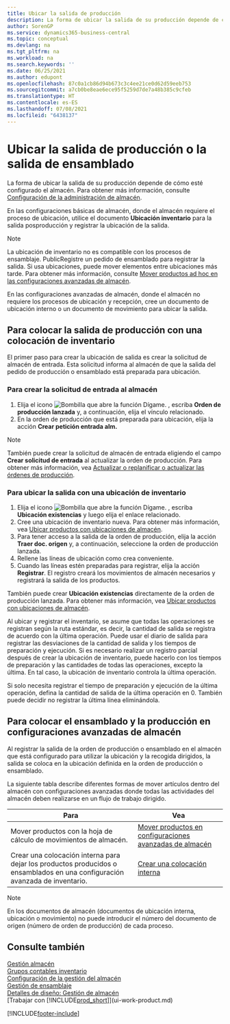 ```yaml
---
title: Ubicar la salida de producción
description: La forma de ubicar la salida de su producción depende de cómo esté configurado el almacén. La ubicación del inventario se puede realizar de las siguientes formas.
author: SorenGP
ms.service: dynamics365-business-central
ms.topic: conceptual
ms.devlang: na
ms.tgt_pltfrm: na
ms.workload: na
ms.search.keywords: ''
ms.date: 06/25/2021
ms.author: edupont
ms.openlocfilehash: 87c0a1cb86d94b673c3c4ee21ce0d62d59eeb753
ms.sourcegitcommit: a7cb0be8eae6ece95f5259d7de7a48b385c9cfeb
ms.translationtype: HT
ms.contentlocale: es-ES
ms.lasthandoff: 07/08/2021
ms.locfileid: "6438137"
---
```

# <a name="put-away-production-or-assembly-output"></a>Ubicar la salida de producción o la salida de ensamblado

La forma de ubicar la salida de su producción depende de cómo esté configurado el almacén. Para obtener más información, consulte [Configuración de la administración de almacén](warehouse-setup-warehouse.md).  

En las configuraciones básicas de almacén, donde el almacén requiere el proceso de ubicación, utilice el documento **Ubicación inventario** para la salida posproducción y registrar la ubicación de la salida.  

> [!NOTE]  
> La ubicación de inventario no es compatible con los procesos de ensamblaje. PublicRegistre un pedido de ensamblado para registrar la salida. Si usa ubicaciones, puede mover elementos entre ubicaciones más tarde. Para obtener más información, consulte [Mover productos ad hoc en las configuraciones avanzadas de almacén](warehouse-how-to-move-items-ad-hoc-in-basic-warehousing.md).  

En las configuraciones avanzadas de almacén, donde el almacén no requiere los procesos de ubicación y recepción, cree un documento de ubicación interno o un documento de movimiento para ubicar la salida.  

## <a name="to-put-away-production-output-with-an-inventory-put-away"></a>Para colocar la salida de producción con una colocación de inventario

El primer paso para crear la ubicación de salida es crear la solicitud de almacén de entrada. Esta solicitud informa al almacén de que la salida del pedido de producción o ensamblado está preparada para ubicación.

### <a name="to-create-the-inbound-warehouse-request"></a>Para crear la solicitud de entrada al almacén  
1.  Elija el icono ![Bombilla que abre la función Dígame.](media/ui-search/search_small.png "Dígame qué desea hacer") , escriba **Orden de producción lanzada** y, a continuación, elija el vínculo relacionado.  
2.  En la orden de producción que está preparada para ubicación, elija la acción **Crear petición entrada alm.**  

> [!NOTE]  
> También puede crear la solicitud de almacén de entrada eligiendo el campo **Crear solicitud de entrada** al actualizar la orden de producción. Para obtener más información, vea [Actualizar o replanificar o actualizar las órdenes de producción](production-how-to-replan-refresh-production-orders.md).  

### <a name="to-put-output-away-with-an-inventory-put-away"></a>Para ubicar la salida con una ubicación de inventario  
1.  Elija el icono ![Bombilla que abre la función Dígame.](media/ui-search/search_small.png "Dígame qué desea hacer") , escriba **Ubicación existencias** y luego elija el enlace relacionado.  
2.  Cree una ubicación de inventario nueva. Para obtener más información, vea [Ubicar productos con ubicaciones de almacén](warehouse-how-to-put-items-away-with-inventory-put-aways.md).
3.  Para tener acceso a la salida de la orden de producción, elija la acción **Traer doc. origen** y, a continuación, seleccione la orden de producción lanzada.  
4.  Rellene las líneas de ubicación como crea conveniente.
5.  Cuando las líneas estén preparadas para registrar, elija la acción **Registrar**. El registro creará los movimientos de almacén necesarios y registrará la salida de los productos.  

También puede crear **Ubicación existencias** directamente de la orden de producción lanzada. Para obtener más información, vea [Ubicar productos con ubicaciones de almacén](warehouse-how-to-put-items-away-with-inventory-put-aways.md).  

Al ubicar y registrar el inventario, se asume que todas las operaciones se registran según la ruta estándar, es decir, la cantidad de salida se registra de acuerdo con la última operación. Puede usar el diario de salida para registrar las desviaciones de la cantidad de salida y los tiempos de preparación y ejecución. Si es necesario realizar un registro parcial después de crear la ubicación de inventario, puede hacerlo con los tiempos de preparación y las cantidades de todas las operaciones, excepto la última. En tal caso, la ubicación de inventario controla la última operación.  

Si solo necesita registrar el tiempo de preparación y ejecución de la última operación, defina la cantidad de salida de la última operación en 0. También puede decidir no registrar la última línea eliminándola.  

## <a name="to-put-assembly-and-production-output-away-in-advanced-warehouse-configurations"></a>Para colocar el ensamblado y la producción en configuraciones avanzadas de almacén
Al registrar la salida de la orden de producción o ensamblado en el almacén que está configurado para utilizar la ubicación y la recogida dirigidos, la salida se coloca en la ubicación definida en la orden de producción o ensamblado. 

La siguiente tabla describe diferentes formas de mover artículos dentro del almacén con configuraciones avanzadas donde todas las actividades del almacén deben realizarse en un flujo de trabajo dirigido. 

|**Para**|**Vea**|  
|------------|-------------|  
|Mover productos con la hoja de cálculo de movimientos de almacén.|[Mover productos en configuraciones avanzadas de almacén](warehouse-how-to-move-items-in-advanced-warehousing.md#to-move-items-with-the-warehouse-movement-worksheet)|  
|Crear una colocación interna para dejar los productos producidos o ensamblados en una configuración avanzada de inventario.|[Crear una colocación interna](warehouse-how-to-create-put-aways-from-internal-put-aways.md#to-create-an-internal-put-away)|

> [!NOTE]  
> En los documentos de almacén (documentos de ubicación interna, ubicación o movimiento) no puede introducir el número del documento de origen (número de orden de producción) de cada proceso.  

## <a name="see-also"></a>Consulte también  
[Gestión almacén](warehouse-manage-warehouse.md)  
[Grupos contables inventario](inventory-manage-inventory.md)  
[Configuración de la gestión del almacén](warehouse-setup-warehouse.md)     
[Gestión de ensamblaje](assembly-assemble-items.md)    
[Detalles de diseño: Gestión de almacén](design-details-warehouse-management.md)  
[Trabajar con [!INCLUDE[prod_short](includes/prod_short.md)]](ui-work-product.md)


[!INCLUDE[footer-include](includes/footer-banner.md)]
